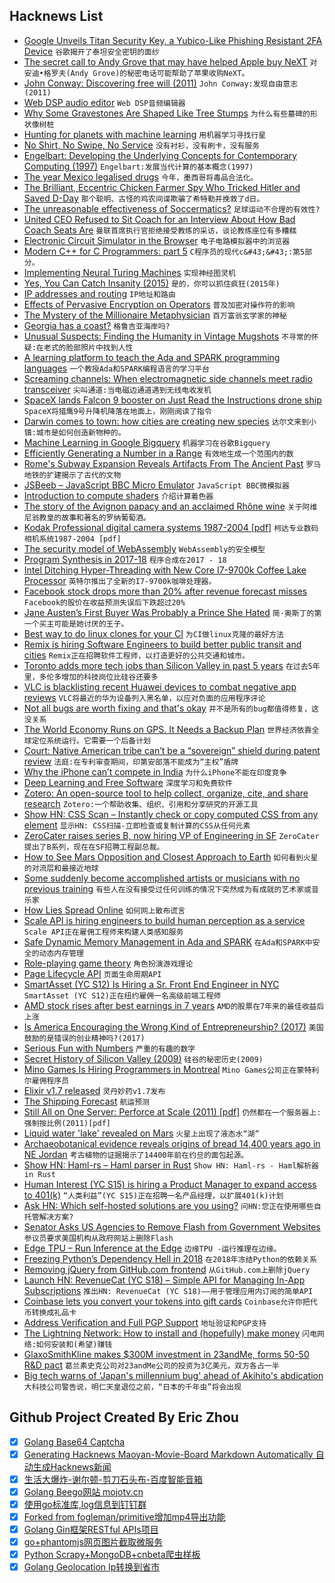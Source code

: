 ## Hacknews List


- [Google Unveils Titan Security Key, a Yubico-Like Phishing Resistant 2FA Device](https://www.cyberscoop.com/google-titan-security-key-2fa-anti-phishing/)  `谷歌揭开了泰坦安全密钥的面纱`
- [The secret call to Andy Grove that may have helped Apple buy NeXT](https://www.cake.co/conversations/g4CP6zJ/the-secret-call-to-andy-grove-that-may-have-helped-steve-jobs-change-the-world)  `对安迪•格罗夫(Andy Grove)的秘密电话可能帮助了苹果收购NeXT。`
- [John Conway: Discovering free will (2011)](https://plus.maths.org/content/john-conway-discovering-free-will-part-i)  `John Conway:发现自由意志(2011)`
- [Web DSP audio editor](https://dsp.audio/editor/)  `Web DSP音频编辑器`
- [Why Some Gravestones Are Shaped Like Tree Stumps](https://www.atlasobscura.com/articles/why-gravestones-are-shaped-like-tree-stumps)  `为什么有些墓碑的形状像树桩`
- [Hunting for planets with machine learning](https://www.blog.google/technology/ai/hunting-planets-machine-learning/)  `用机器学习寻找行星`
- [No Shirt, No Swipe, No Service](https://slate.com/business/2018/07/cashless-stores-and-restaurants-are-on-the-rise-to-the-delight-of-credit-card-companies.html)  `没有衬衫，没有刷卡，没有服务`
- [Engelbart: Developing the Underlying Concepts for Contemporary Computing (1997)](https://fermatslibrary.com/s/douglas-carl-engelbart-developing-the-underlying-concepts-for-contemporary-computing)  `Engelbart:发展当代计算的基本概念(1997)`
- [The year Mexico legalised drugs](https://www.historyextra.com/period/modern/1940-the-year-mexico-legalised-drugs/)  `今年，墨西哥将毒品合法化。`
- [The Brilliant, Eccentric Chicken Farmer Spy Who Tricked Hitler and Saved D-Day](https://www.warhistoryonline.com/world-war-ii/agent-garbo-the-brilliant-eccentric-chicken-farmer-spy-who-tricked-hitler-saved-d-day.html)  `那个聪明、古怪的鸡农间谍欺骗了希特勒并挽救了d日。`
- [The unreasonable effectiveness of Soccermatics?](https://www.interaliamag.org/articles/david-sumpter-unreasonable-effectiveness-soccermatics/)  `足球运动不合理的有效性?`
- [United CEO Refused to Sit Coach for an Interview About How Bad Coach Seats Are](https://jalopnik.com/united-ceo-refused-to-sit-coach-for-an-interview-about-1827837046)  `曼联首席执行官拒绝接受教练的采访，谈论教练座位有多糟糕`
- [Electronic Circuit Simulator in the Browser](https://www.falstad.com/circuit/circuitjs.html)  `电子电路模拟器中的浏览器`
- [Modern C&#43;&#43; for C Programmers: part 5](https://ds9a.nl/articles/posts/cpp-5/)  `C程序员的现代c&#43;&#43;:第5部分。`
- [Implementing Neural Turing Machines](https://arxiv.org/abs/1807.08518)  `实现神经图灵机`
- [Yes, You Can Catch Insanity (2015)](http://nautil.us/issue/62/systems/yes-you-can-catch-insanity-rp)  `是的，你可以抓住疯狂(2015年)`
- [IP addresses and routing](https://jvns.ca/blog/2018/07/24/ip-addresses-routing/)  `IP地址和路由`
- [Effects of Pervasive Encryption on Operators](https://tools.ietf.org/html/rfc8404)  `普及加密对操作符的影响`
- [The Mystery of the Millionaire Metaphysician](http://www.slate.com/articles/life/culturebox/2012/02/the_mystery_of_the_millionaire_metaphysician_slate_republishes_one_of_the_greatest_magazine_stories_ever_written_.html?via=gdpr-consent&amp;via=gdpr-consent)  `百万富翁玄学家的神秘`
- [Georgia has a coast?](https://bittersoutherner.com/georgia-has-a-coast-ben-galland)  `格鲁吉亚海岸吗?`
- [Unusual Suspects: Finding the Humanity in Vintage Mugshots](https://www.collectorsweekly.com/articles/finding-the-humanity-in-vintage-mugshots/)  `不寻常的怀疑:在老式的脸部照片中找到人性`
- [A learning platform to teach the Ada and SPARK programming languages](https://learn.adacore.com/)  `一个教授Ada和SPARK编程语言的学习平台`
- [Screaming channels: When electromagnetic side channels meet radio transceiver](http://s3.eurecom.fr/tools/screaming_channels/)  `尖叫通道:当电磁边通道遇到无线电收发机`
- [SpaceX lands Falcon 9 booster on Just Read the Instructions drone ship](https://techcrunch.com/2018/07/25/spacex-lands-falcon-9-booster-on-just-read-the-instructions-drone-ship/)  `SpaceX将猎鹰9号升降机降落在地面上，刚刚阅读了指令`
- [Darwin comes to town: how cities are creating new species](https://www.theguardian.com/cities/2018/jul/23/darwin-comes-to-town-how-cities-are-creating-new-species)  `达尔文来到小镇:城市是如何创造新物种的。`
- [Machine Learning in Google Bigquery](http://ai.googleblog.com/2018/07/machine-learning-in-google-bigquery.html)  `机器学习在谷歌Bigquery`
- [Efficiently Generating a Number in a Range](http://www.pcg-random.org/posts/bounded-rands.html)  `有效地生成一个范围内的数`
- [Rome&#39;s Subway Expansion Reveals Artifacts From The Ancient Past](https://www.npr.org/2018/07/22/630532760/romes-subway-expansion-reveals-artifacts-from-the-ancient-past)  `罗马地铁的扩建揭示了古代的文物`
- [JSBeeb – JavaScript BBC Micro Emulator](https://bbc.godbolt.org/)  `JavaScript BBC微模拟器`
- [Introduction to compute shaders](https://anteru.net/blog/2018/intro-to-compute-shaders/)  `介绍计算着色器`
- [The story of the Avignon papacy and an acclaimed Rhône wine](https://www.laphamsquarterly.org/roundtable/papal-indulgences)  `关于阿维尼翁教皇的故事和著名的罗纳葡萄酒。`
- [Kodak Professional digital camera systems 1987-2004 [pdf]](http://www.nikonweb.com/files/DCS_Story.pdf)  `柯达专业数码相机系统1987-2004 [pdf]`
- [The security model of WebAssembly](https://webassembly.org/docs/security/)  `WebAssembly的安全模型`
- [Program Synthesis in 2017-18](https://alexpolozov.com/blog/program-synthesis-2018/)  `程序合成在2017 - 18`
- [Intel Ditching Hyper-Threading with New Core I7-9700k Coffee Lake Processor](https://wccftech.com/intel-ditching-hyper-threading-with-new-core-i7-9700k-coffee-lake/)  `英特尔推出了全新的I7-9700k咖啡处理器。`
- [Facebook stock drops more than 20% after revenue forecast misses](https://www.marketwatch.com/story/facebook-stock-crushed-after-revenue-user-growth-miss-2018-07-25)  `Facebook的股价在收益预测失误后下跌超过20%`
- [Jane Austen’s First Buyer Was Probably a Prince She Hated](https://www.nytimes.com/2018/07/24/books/jane-austen-prince-regent.html)  `简·奥斯丁的第一个买主可能是她讨厌的王子。`
- [Best way to do linux clones for your CI](https://www.kernel.org/best-way-to-do-linux-clones-for-your-ci.html)  `为CI做linux克隆的最好方法`
- [Remix is hiring Software Engineers to build better public transit and cities](https://jobs.lever.co/remix/85754b42-d084-4457-b9a6-4555332c3ee4?lever-origin=applied&amp;lever-source%5B%5D=hackernews)  `Remix正在招聘软件工程师，以打造更好的公共交通和城市。`
- [Toronto adds more tech jobs than Silicon Valley in past 5 years](https://m.huffingtonpost.ca/2018/07/24/toronto-best-city-tech-jobs_a_23488711/)  `在过去5年里，多伦多增加的科技岗位比硅谷还要多`
- [VLC is blacklisting recent Huawei devices to combat negative app reviews](https://www.theverge.com/2018/7/25/17614014/vlc-blacklisting-recent-huawei-devices-negative-app-reviews)  `VLC将最近的华为设备列入黑名单，以应对负面的应用程序评论`
- [Not all bugs are worth fixing and that&#39;s okay](https://blog.bugsnag.com/application-stability-monitoring/)  `并不是所有的bug都值得修复，这没关系`
- [The World Economy Runs on GPS. It Needs a Backup Plan](https://www.bloomberg.com/news/features/2018-07-25/the-world-economy-runs-on-gps-it-needs-a-backup-plan)  `世界经济依靠全球定位系统运行。它需要一个后备计划`
- [Court: Native American tribe can’t be a “sovereign” shield during patent review](https://arstechnica.com/tech-policy/2018/07/court-native-american-tribe-cant-be-a-sovereign-shield-during-patent-review/)  `法庭:在专利审查期间，印第安部落不能成为“主权”盾牌`
- [Why the iPhone can’t compete in India](https://www.theverge.com/2018/7/25/17611438/iphone-in-india-obstacles-to-success)  `为什么iPhone不能在印度竞争`
- [Deep Learning and Free Software](https://lwn.net/SubscriberLink/760142/c328ef70b2d47794/)  `深度学习和免费软件`
- [Zotero: An open-source tool to help collect, organize, cite, and share research](https://www.zotero.org/)  `Zotero:一个帮助收集、组织、引用和分享研究的开源工具`
- [Show HN: CSS Scan – Instantly check or copy computed CSS from any element](http://guivr.github.io/cssscan)  `显示HN: CSS扫描-立即检查或复制计算的CSS从任何元素`
- [ZeroCater raises series B, now hiring VP of Engineering in SF](https://zerocater.com/about/careers/?gh_jid=1175213)  `ZeroCater提出了B系列，现在在SF招聘工程副总裁。`
- [How to See Mars Opposition and Closest Approach to Earth](https://www.nytimes.com/2018/07/26/science/see-mars-opposition-earth.html)  `如何看到火星的对流层和最接近地球`
- [Some suddenly become accomplished artists or musicians with no previous training](https://blogs.scientificamerican.com/observations/brain-gain-a-person-can-instantly-blossom-into-a-savant-and-no-one-knows-why/)  `有些人在没有接受过任何训练的情况下突然成为有成就的艺术家或音乐家`
- [How Lies Spread Online](https://www.nytimes.com/2018/03/08/opinion/sunday/truth-lies-spread-online.html)  `如何网上散布谎言`
- [Scale API is hiring engineers to build human perception as a service](https://www.scaleapi.com/about#jobs)  `Scale API正在雇佣工程师来构建人类感知服务`
- [Safe Dynamic Memory Management in Ada and SPARK](https://www.adacore.com/papers/safe-dynamic-memory-management-in-ada-and-spark)  `在Ada和SPARK中安全的动态内存管理`
- [Role-playing game theory](https://en.wikipedia.org/wiki/Role-playing_game_theory)  `角色扮演游戏理论`
- [Page Lifecycle API](https://developers.google.com/web/updates/2018/07/page-lifecycle-api)  `页面生命周期API`
- [SmartAsset (YC S12) Is Hiring a Sr. Front End Engineer in NYC](https://smartasset.com/careers/?gh_jid=4049846002)  `SmartAsset (YC S12)正在纽约雇佣一名高级前端工程师`
- [AMD stock rises after best earnings in 7 years](https://www.marketwatch.com/story/amd-stock-rises-after-strong-revenue-fuels-earnings-beat-2018-07-25)  `AMD的股票在7年来的最佳收益后上涨`
- [Is America Encouraging the Wrong Kind of Entrepreneurship? (2017)](https://hbr.org/2017/06/is-america-encouraging-the-wrong-kind-of-entrepreneurship)  `美国鼓励的是错误的创业精神吗?(2017)`
- [Serious Fun with Numbers](http://www.cjr.org/reports/serious_fun_with_numbers.php)  `严重的有趣的数字`
- [Secret History of Silicon Valley (2009)](https://steveblank.com/secret-history/)  `硅谷的秘密历史(2009)`
- [Mino Games Is Hiring Programmers in Montreal](https://mino-games.workable.com/jobs/415887)  `Mino Games公司正在蒙特利尔雇佣程序员`
- [Elixir v1.7 released](https://elixir-lang.org/blog/2018/07/25/elixir-v1-7-0-released/)  `灵丹妙药v1.7发布`
- [The Shipping Forecast](https://99percentinvisible.org/episode/the-shipping-forecast/)  `航运预测`
- [Still All on One Server: Perforce at Scale (2011) [pdf]](http://info.perforce.com/rs/perforce/images/GoogleWhitePaper-StillAllonOneServer-PerforceatScale.pdf)  `仍然都在一个服务器上:强制按比例(2011)[pdf]`
- [Liquid water &#39;lake&#39; revealed on Mars](http://www.bbc.co.uk/news/science-environment-44952710)  `火星上出现了液态水“湖”`
- [Archaeobotanical evidence reveals origins of bread 14,400 years ago in NE Jordan](http://www.pnas.org/content/early/2018/07/10/1801071115)  `考古植物的证据揭示了14400年前在约旦的面包起源。`
- [Show HN: Haml-rs – Haml parser in Rust](https://github.com/jhartwell/haml-rs)  `Show HN: Haml-rs - Haml解析器in Rust`
- [Human  Interest (YC S15) is hiring a Product Manager to expand access to 401(k)](https://humaninterest.com/careers)  `“人类利益”(YC S15)正在招聘一名产品经理，以扩展401(k)计划`
- [Ask HN: Which self-hosted solutions are you using?](item?id=17615376)  `问HN:您正在使用哪些自托管解决方案?`
- [Senator Asks US Agencies to Remove Flash from Government Websites](https://www.bleepingcomputer.com/news/government/senator-asks-us-agencies-to-remove-flash-from-government-websites/)  `参议员要求美国机构从政府网站上删除Flash`
- [Edge TPU – Run Inference at the Edge](https://cloud.google.com/edge-tpu/)  `边缘TPU -运行推理在边缘。`
- [Freezing Python’s Dependency Hell in 2018](https://tech.instacart.com/freezing-pythons-dependency-hell-in-2018-f1076d625241)  `在2018年冻结Python的依赖关系`
- [Removing jQuery from GitHub.com frontend](https://twitter.com/mislav/status/1022058279000842240)  `从GitHub.com上删除jQuery`
- [Launch HN: RevenueCat (YC S18) – Simple API for Managing In-App Subscriptions](item?id=17610735)  `推出HN: RevenueCat (YC S18)——用于管理应用内订阅的简单API`
- [Coinbase lets you convert your tokens into gift cards](https://techcrunch.com/2018/07/25/coinbase-lets-you-convert-your-tokens-into-gift-cards/)  `Coinbase允许你把代币转换成礼品卡`
- [Address Verification and Full PGP Support](https://protonmail.com/blog/address-verification-pgp-support/)  `地址验证和PGP支持`
- [The Lightning Network: How to install and (hopefully) make money](https://medium.com/coinmonks/the-lightning-network-how-to-install-and-hopefully-make-money-6e3058e3fa7c#abc)  `闪电网络:如何安装和(希望)赚钱`
- [GlaxoSmithKline makes $300M investment in 23andMe, forms 50-50 R&amp;D pact](https://www.fiercebiotech.com/biotech/glaxosmithkline-makes-300m-investment-23andme-forms-50-50-r-d-pact)  `葛兰素史克公司对23andMe公司的投资为3亿美元，双方各占一半`
- [Big tech warns of &#39;Japan&#39;s millennium bug&#39; ahead of Akihito&#39;s abdication](https://www.theguardian.com/technology/2018/jul/25/big-tech-warns-japan-millennium-bug-y2k-emperor-akihito-abdication)  `大科技公司警告说，明仁天皇退位之前，“日本的千年虫”将会出现`

## Github Project Created By Eric Zhou

- [x] [Golang Base64 Captcha](https://github.com/mojocn/base64Captcha)
- [x] [Generating Hacknews Maoyan-Movie-Board Markdown Automatically 自动生成Hacknews新闻](https://github.com/dejavuzhou/md-genie)
- [x] [生活大爆炸-谢尔顿-剪刀石头布-百度智能音箱](https://github.com/mojocn/dueros-bang-game)
- [x] [Golang Beego网站 mojotv.cn](https://github.com/mojocn/www.mojotv.cn)
- [x] [使用go标准库,log信息到钉钉群](https://github.com/mojocn/dooger)
- [x] [Forked from fogleman/primitive增加mp4导出功能](https://github.com/mojocn/primitive)
- [x] [Golang Gin框架RESTful APIs项目](https://github.com/JJJJJJJerk/ezier-golang-web-api-framework)
- [x] [go+phantomjs网页图片截取微服务](https://github.com/mojocn/screen_shot)
- [x] [Python Scrapy+MongoDB+cnbeta爬虫样板](https://github.com/mojocn/scrapy_mongodb_boilerplate_cnbeta)
- [x] [Golang Geolocation Ip转换到省市](https://github.com/mojocn/ip2location)